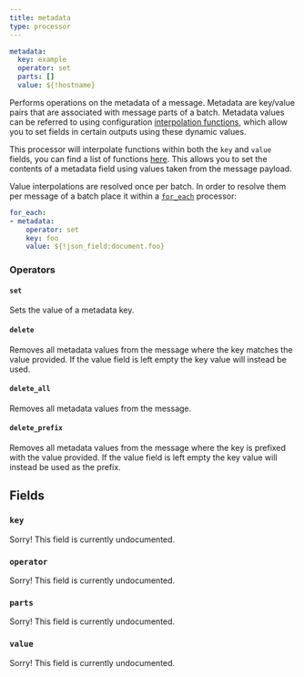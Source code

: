 ```yaml
---
title: metadata
type: processor
---
```


```yaml
metadata:
  key: example
  operator: set
  parts: []
  value: ${!hostname}
```

Performs operations on the metadata of a message. Metadata are key/value pairs
that are associated with message parts of a batch. Metadata values can be
referred to using configuration
[interpolation functions](../config_interpolation.md#metadata),
which allow you to set fields in certain outputs using these dynamic values.

This processor will interpolate functions within both the
`key` and `value` fields, you can find a list of functions
[here](../config_interpolation.md#functions). This allows you to set the
contents of a metadata field using values taken from the message payload.

Value interpolations are resolved once per batch. In order to resolve them per
message of a batch place it within a [`for_each`](#for_each)
processor:

``` yaml
for_each:
- metadata:
    operator: set
    key: foo
    value: ${!json_field:document.foo}
```

### Operators

#### `set`

Sets the value of a metadata key.

#### `delete`

Removes all metadata values from the message where the key matches the value
provided. If the value field is left empty the key value will instead be used.

#### `delete_all`

Removes all metadata values from the message.

#### `delete_prefix`

Removes all metadata values from the message where the key is prefixed with the
value provided. If the value field is left empty the key value will instead be
used as the prefix.

## Fields

### `key`

Sorry! This field is currently undocumented.

### `operator`

Sorry! This field is currently undocumented.

### `parts`

Sorry! This field is currently undocumented.

### `value`

Sorry! This field is currently undocumented.

